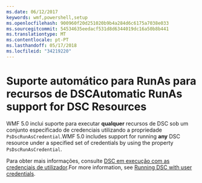 ```yaml
---
ms.date: 06/12/2017
keywords: wmf,powershell,setup
ms.openlocfilehash: 900960f20d251020b9b4a284d6c6175a7038e033
ms.sourcegitcommit: 54534635eedacf531d8d6344019dc16a50b8b441
ms.translationtype: MT
ms.contentlocale: pt-PT
ms.lasthandoff: 05/17/2018
ms.locfileid: "34219220"
---
```

# <a name="automatic-runas-support-for-dsc-resources"></a><span data-ttu-id="2ac45-102">Suporte automático para RunAs para recursos de DSC</span><span class="sxs-lookup"><span data-stu-id="2ac45-102">Automatic RunAs support for DSC Resources</span></span>

<span data-ttu-id="2ac45-103">WMF 5.0 inclui suporte para executar **qualquer** recursos de DSC sob um conjunto especificado de credenciais utilizando a propriedade `PsDscRunAsCredential`.</span><span class="sxs-lookup"><span data-stu-id="2ac45-103">WMF 5.0 includes support for running **any** DSC resource under a specified set of credentials by using the property `PsDscRunAsCredential`.</span></span>

<span data-ttu-id="2ac45-104">Para obter mais informações, consulte [DSC em execução com as credenciais de utilizador](https://msdn.microsoft.com/powershell/dsc/runasuser).</span><span class="sxs-lookup"><span data-stu-id="2ac45-104">For more information, see [Running DSC with user credentials](https://msdn.microsoft.com/powershell/dsc/runasuser).</span></span>
